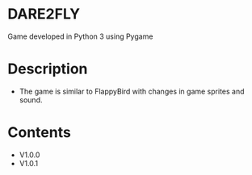 # DARE2FLY
Game developed in Python 3 using Pygame
# Description
- The game is similar to FlappyBird with changes in game sprites and sound. 
# Contents
- V1.0.0
- V1.0.1
